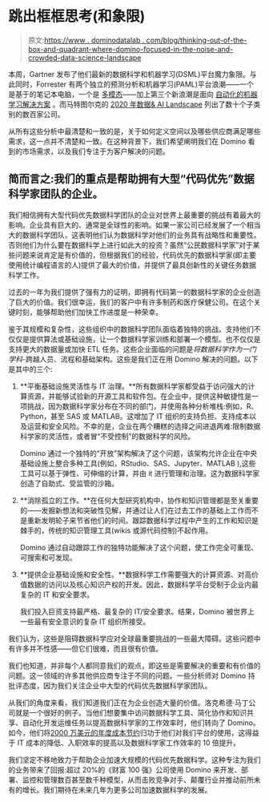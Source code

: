 # 跳出框框思考(和象限)

> 原文:[https://www . dominodatalab . com/blog/thinking-out-of-the-box-and-quadrant-where-domino-focused-in-the-noise-and-crowded-data-science-landscape](https://www.dominodatalab.com/blog/thinking-outside-the-box-and-quadrant-where-domino-is-focused-within-the-noisy-and-crowded-data-science-landscape)

本周，Gartner 发布了他们最新的数据科学和机器学习(DSML)平台魔力象限。与此同时，Forrester 有两个独立的预测分析和机器学习(PAML)平台浪潮——一个是基于的笔记本电脑，一个是 [多模态](https://www.forrester.com/report/The+Forrester+Wave+Multimodal+Predictive+Analytics+And+Machine+Learning+Q3+2020/-/E-RES157465)——加上第三个新浪潮是面向 [自动化的机器学习解决方案](https://www.forrester.com/report/The+Forrester+New+Wave+AutomationFocused+Machine+Learning+Solutions+Q2+2019/-/E-RES143845) 。而马特图尔克的 [2020 年数据& AI Landscape](https://mattturck.com/data2020/) 列出了数十个子类别的数百家公司。

从所有这些分析中最清楚和一致的是，关于如何定义空间以及哪些供应商满足哪些需求，这一点并不清楚和一致。在这种背景下，我们希望阐明我们在 Domino 看到的市场需求，以及我们专注于为客户解决的问题。

## 简而言之:我们的重点是帮助拥有大型“代码优先”数据科学家团队的企业。

我们相信拥有大型代码优先数据科学团队的企业对世界上最重要的挑战有着最大的影响。企业具有巨大的、通常是全球性的影响。如果一家公司已经发展了一个相当大的数据科学团队，这表明他们认为数据科学对他们的业务具有战略性和重要性。否则他们为什么要在数据科学上进行如此大的投资？虽然“公民数据科学家”对于某些问题来说肯定是有价值的，但根据我们的经验，代码优先的数据科学家(即主要使用统计编程语言的人)提供了最大的价值，并提供了最具创新性的关键任务数据科学工作。

过去的一年为我们提供了强有力的证明，即拥有代码第一的数据科学家的企业创造了巨大的价值。我们很幸运，我们的客户中有许多制药和医疗保健公司。在这个关键时刻，能够帮助他们加快工作进度是一种荣幸。

鉴于其规模和复杂性，这些组织中的数据科学团队面临着独特的挑战。支持他们不仅仅是提供算法或基础设施，让一个数据科学家训练和部署一个模型。也不仅仅是支持更大的数据量或加快 ETL 任务。这些企业面临的问题是*将数据科学作为一门学科*-跨越人员、流程和基础架构。这些是我们正在用 Domino 解决的问题。以下是其中的三个:

1.  **平衡基础设施灵活性与 IT 治理。**所有数据科学家都受益于访问强大的计算资源，并能够试验新的开源工具和软件包。在企业中，提供这种敏捷性是一项挑战，因为数据科学家分布在不同的部门，并使用各种分析堆栈:例如，R、Python，甚至 SAS 或 MATLAB。这增加了 IT 组织的支持负担、支持成本以及运营和安全风险。不幸的是，企业在两个糟糕的选择之间进退两难:限制数据科学家的灵活性，或者冒“不受控制”的数据科学的风险。

    Domino 通过一个独特的“开放”架构解决了这个问题，该架构允许企业在中央基础设施上整合多种工具(例如，RStudio、SAS、Jupyter、MATLAB ),这些工具可以基于弹性、可伸缩的计算，并由 it 进行管理和治理。这为数据科学家创造了自助式、受监管的沙箱。

2.  **消除孤立的工作。**在任何大型研究机构中，协作和知识管理都是至关重要的——发掘新想法和突破性见解，并通过让人们在过去工作的基础上工作而不是重新发明轮子来节省他们的时间。跟踪数据科学过程中产生的工作和知识是棘手的，传统的知识管理工具(wikis 或源代码控制)不起作用。

    Domino 通过自动跟踪工作的独特功能解决了这个问题，使工作完全可重现、可搜索和可发现。

3.  **提供企业基础设施和安全性。**数据科学工作需要强大的计算资源、对高价值数据的访问以及核心知识产权的开发。因此，数据科学平台受制于企业内最复杂的 IT 和安全要求。

    我们投入巨资支持最严格、最复杂的 IT/安全要求。结果，Domino 被世界上一些最有安全意识的复杂 IT 组织所接受。

我们认为，这些是阻碍数据科学应对全球最重要挑战的一些最大障碍。这些问题中有许多并不性感——但它们很难，而且很有价值。

我们也知道，并非每个人都同意我们的观点，即这些是需要解决的重要和有价值的问题。这一领域的许多其他供应商专注于不同的问题。一些分析师对 Domino 持批评态度，因为我们关注企业中大型的代码优先数据科学家团队。

从我们的角度来看，我们知道我们正在为企业创造大量的价值。洛克希德·马丁公司就是一个很好的例子。当他们想要集中访问数据科学工具、简化协作和知识共享、自动化开发运维任务以提高数据科学家的工作效率时，他们转向了 Domino。如今，他们将[2000 万美元的年度成本节约](https://www.dominodatalab.com/customers/lockheed-martin/)归功于他们对我们平台的使用，这得益于 IT 成本的降低、入职效率的提高以及数据科学家工作效率的 10 倍提升。

我们坚定不移地致力于帮助企业加速大规模的代码优先数据科学。这种专注为我们的业务带来了回报:超过 20%的《财富 100 强》公司使用 Domino 来开发、部署、监控和管理数百甚至数千种模型，从而击败竞争对手、颠覆行业并推动前所未有的增长。我们期待在未来几年为更多公司加速数据科学的发展。